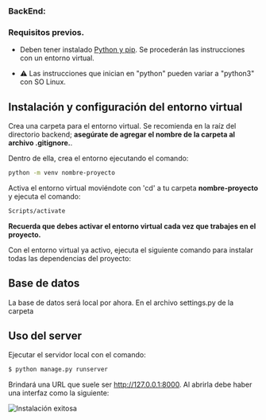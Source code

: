 ### BackEnd:

### Requisitos previos. 
* Deben tener instalado [Python y pip](https://www.python.org/downloads/). Se procederán las instrucciones con un entorno virtual.

* ⚠ Las instrucciones que inician en "python" pueden variar a "python3" con SO Linux.

## Instalación y configuración del entorno virtual

Crea una carpeta para el entorno virtual. Se recomienda en la raíz del directorio backend; **asegúrate de agregar el nombre de la carpeta al archivo .gitignore.**.

Dentro de ella, crea el entorno ejecutando el comando:

```bash
python -m venv nombre-proyecto
```

Activa el entorno virtual moviéndote con 'cd' a tu carpeta **nombre-proyecto** y ejecuta el comando:

```bash
Scripts/activate
```

**Recuerda que debes activar el entorno virtual cada vez que trabajes en el proyecto.**

Con el entorno virtual ya activo, ejecuta el siguiente comando para instalar todas las dependencias del proyecto:


## Base de datos

La base de datos será local por ahora.
En el archivo settings.py de la carpeta 

## Uso del server

Ejecutar el servidor local con el comando:

```bash
$ python manage.py runserver

```

Brindará una URL que suele ser http://127.0.0.1:8000. Al abrirla debe haber una interfaz como la siguiente:

![Instalación exitosa](https://tutorial.djangogirls.org/es/django_start_project/images/install_worked.png)